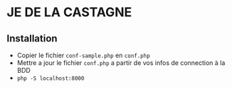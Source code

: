 # JE DE LA CASTAGNE

## Installation

- Copier le fichier `conf-sample.php` en `conf.php`
- Mettre a jour le fichier `conf.php` a partir de vos infos de connection à la BDD
- `php -S localhost:8000`